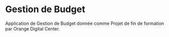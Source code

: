 # Gestion de Budget
 Application de Gestion de Budget donnée comme Projet de fin de formation par Orange Digital Center. 
